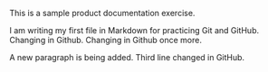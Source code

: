 This is a sample product documentation exercise.

I am writing my first file in Markdown for practicing Git and GitHub. Changing in Github. Changing in Github once more.

A new paragraph is being added. Third line changed in GitHub. 

